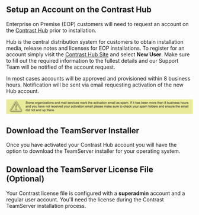 <!--
  title: "Downloading TeamServer from Contrast Hub",
  description: "Guide for EOP administrators to reference when downloading TeamServer binaries and licenses.",
  tags: "EOP download Hub TeamServer installer installation"
-->

## Setup an Account on the Contrast Hub
Enterprise on Premise (EOP) customers will need to request an account on the [Contrast Hub](https://hub.contrastsecurity.com) prior to installation. 

Hub is the central distribution system for customers to obtain installation media, release notes and licenses for EOP installations. To register for an account simply visit the [Contrast Hub Site](https://hub.contrastsecurity.com) and select **New User**. Make sure to fill out the required information to the fullest details and our Support Team will be notified of the account request. 

In most cases accounts will be approved and provisioned within 8 business hours. Notification will be sent via email requesting activation of the new Hub account.


<a href="assets/images/KB2-k03.png" rel="lightbox" title="Spam Notice"><img class="thumbnail" src="assets/images/KB2-k03.png"/></a>  

## Download the TeamServer Installer
Once you have activated your Contrast Hub account you will have the option to download the TeamServer installer for your operating system. 

## Download the TeamServer License File (Optional)
Your Contrast license file is configured with a **superadmin** account and a regular user account.  You'll need the license during the Contrast TeamServer installation process.

